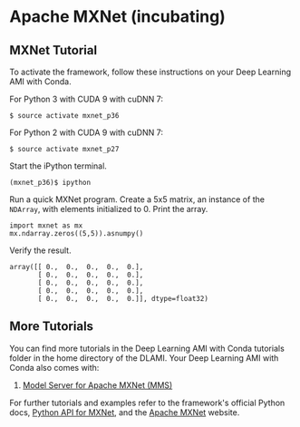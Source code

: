 # Apache MXNet \(incubating\)<a name="tutorial-mxnet"></a>

## MXNet Tutorial<a name="tutorial-mxnet-overview"></a>

To activate the framework, follow these instructions on your Deep Learning AMI with Conda\.

For Python 3 with CUDA 9 with cuDNN 7:

```
$ source activate mxnet_p36
```

For Python 2 with CUDA 9 with cuDNN 7:

```
$ source activate mxnet_p27
```

Start the iPython terminal\.

```
(mxnet_p36)$ ipython
```

Run a quick MXNet program\. Create a 5x5 matrix, an instance of the `NDArray`, with elements initialized to 0\. Print the array\.

```
import mxnet as mx
mx.ndarray.zeros((5,5)).asnumpy()
```

Verify the result\.

```
array([[ 0.,  0.,  0.,  0.,  0.],
       [ 0.,  0.,  0.,  0.,  0.],
       [ 0.,  0.,  0.,  0.,  0.],
       [ 0.,  0.,  0.,  0.,  0.],
       [ 0.,  0.,  0.,  0.,  0.]], dtype=float32)
```

## More Tutorials<a name="tutorial-mxnet-more"></a>

You can find more tutorials in the Deep Learning AMI with Conda tutorials folder in the home directory of the DLAMI\. Your Deep Learning AMI with Conda also comes with: 

1. [Model Server for Apache MXNet \(MMS\)](tutorial-mms.md)

For further tutorials and examples refer to the framework's official Python docs, [Python API for MXNet](https://mxnet.incubator.apache.org/api/python/index.html), and the [Apache MXNet](https://mxnet.incubator.apache.org/) website\.